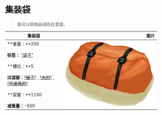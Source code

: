 # 集装袋  
> 我可以把物品储存在里面。  
  
  集装袋  |   图片   
 ----  |  ----:   
 **重量：**250<br><br>**标签：**	[“袋子”](tag_Bag.md)<br><br>**槽位：**5<br><br>**过滤器：**~~[“袋子”](tag_Bag.md)~~ , ~~[“大的”](tag_Large.md)~~ , ~~[“可泼溅的”](tag_Spillable.md)~~<br><br>**容量：**1150<br><br>**减重量：**-500  |  <img decoding="async" src="Sprite/ContainerBag.png" href="a.md" style="max-width:300px;max-height:300px;">   
  
